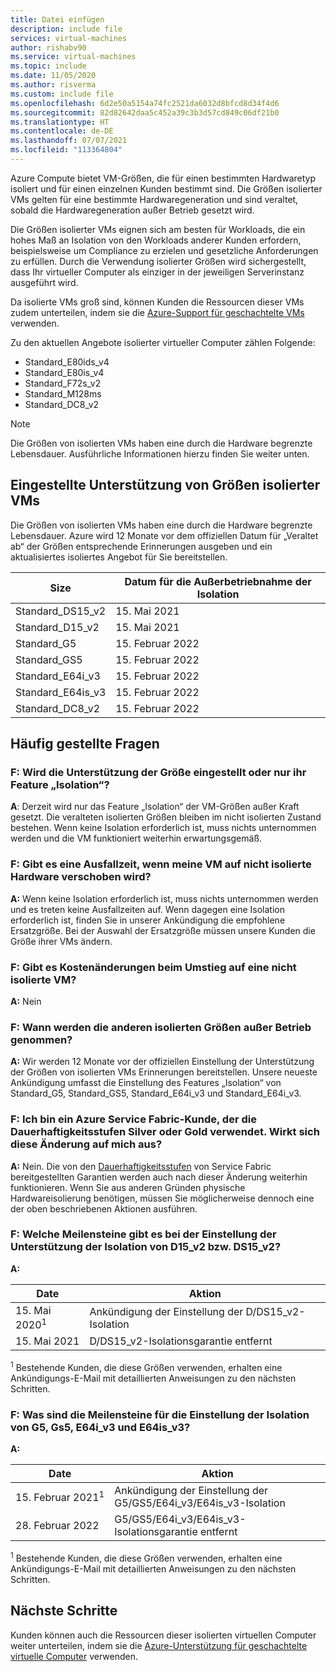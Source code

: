 ```yaml
---
title: Datei einfügen
description: include file
services: virtual-machines
author: rishabv90
ms.service: virtual-machines
ms.topic: include
ms.date: 11/05/2020
ms.author: risverma
ms.custom: include file
ms.openlocfilehash: 6d2e50a5154a74fc2521da6032d8bfcd8d34f4d6
ms.sourcegitcommit: 82d82642daa5c452a39c3b3d57cd849c06df21b0
ms.translationtype: HT
ms.contentlocale: de-DE
ms.lasthandoff: 07/07/2021
ms.locfileid: "113364804"
---
```

Azure Compute bietet VM-Größen, die für einen bestimmten Hardwaretyp isoliert und für einen einzelnen Kunden bestimmt sind. Die Größen isolierter VMs gelten für eine bestimmte Hardwaregeneration und sind veraltet, sobald die Hardwaregeneration außer Betrieb gesetzt wird.

Die Größen isolierter VMs eignen sich am besten für Workloads, die ein hohes Maß an Isolation von den Workloads anderer Kunden erfordern, beispielsweise um Compliance zu erzielen und gesetzliche Anforderungen zu erfüllen.  Durch die Verwendung isolierter Größen wird sichergestellt, dass Ihr virtueller Computer als einziger in der jeweiligen Serverinstanz ausgeführt wird. 


Da isolierte VMs groß sind, können Kunden die Ressourcen dieser VMs zudem unterteilen, indem sie die [Azure-Support für geschachtelte VMs](https://azure.microsoft.com/blog/nested-virtualization-in-azure/) verwenden.

Zu den aktuellen Angebote isolierter virtueller Computer zählen Folgende:
* Standard_E80ids_v4
* Standard_E80is_v4
* Standard_F72s_v2
* Standard_M128ms
* Standard_DC8_v2


> [!NOTE]
> Die Größen von isolierten VMs haben eine durch die Hardware begrenzte Lebensdauer. Ausführliche Informationen hierzu finden Sie weiter unten.

## <a name="deprecation-of-isolated-vm-sizes"></a>Eingestellte Unterstützung von Größen isolierter VMs

Die Größen von isolierten VMs haben eine durch die Hardware begrenzte Lebensdauer. Azure wird 12 Monate vor dem offiziellen Datum für „Veraltet ab“ der Größen entsprechende Erinnerungen ausgeben und ein aktualisiertes isoliertes Angebot für Sie bereitstellen.

| Size | Datum für die Außerbetriebnahme der Isolation | 
| --- | --- |
| Standard_DS15_v2 | 15. Mai 2021 |
| Standard_D15_v2  | 15. Mai 2021 |
| Standard_G5  | 15. Februar 2022 |
| Standard_GS5  | 15. Februar 2022 |
| Standard_E64i_v3  | 15. Februar 2022 |
| Standard_E64is_v3  | 15. Februar 2022 |
| Standard_DC8_v2 | 15. Februar 2022 |


## <a name="faq"></a>Häufig gestellte Fragen
### <a name="q-is-the-size-going-to-get-retired-or-only-its-isolation-feature"></a>F: Wird die Unterstützung der Größe eingestellt oder nur ihr Feature „Isolation“?
**A**: Derzeit wird nur das Feature „Isolation“ der VM-Größen außer Kraft gesetzt. Die veralteten isolierten Größen bleiben im nicht isolierten Zustand bestehen. Wenn keine Isolation erforderlich ist, muss nichts unternommen werden und die VM funktioniert weiterhin erwartungsgemäß.

### <a name="q-is-there-a-downtime-when-my-vm-lands-on-a-non-isolated-hardware"></a>F: Gibt es eine Ausfallzeit, wenn meine VM auf nicht isolierte Hardware verschoben wird?
**A:** Wenn keine Isolation erforderlich ist, muss nichts unternommen werden und es treten keine Ausfallzeiten auf. Wenn dagegen eine Isolation erforderlich ist, finden Sie in unserer Ankündigung die empfohlene Ersatzgröße. Bei der Auswahl der Ersatzgröße müssen unsere Kunden die Größe ihrer VMs ändern.  

### <a name="q-is-there-any-cost-delta-for-moving-to-a-non-isolated-virtual-machine"></a>F: Gibt es Kostenänderungen beim Umstieg auf eine nicht isolierte VM?
**A:** Nein

### <a name="q-when-are-the-other-isolated-sizes-going-to-retire"></a>F: Wann werden die anderen isolierten Größen außer Betrieb genommen?
**A:** Wir werden 12 Monate vor der offiziellen Einstellung der Unterstützung der Größen von isolierten VMs Erinnerungen bereitstellen. Unsere neueste Ankündigung umfasst die Einstellung des Features „Isolation“ von Standard_G5, Standard_GS5, Standard_E64i_v3 und Standard_E64i_v3.  

### <a name="q-im-an-azure-service-fabric-customer-relying-on-the-silver-or-gold-durability-tiers-does-this-change-impact-me"></a>F: Ich bin ein Azure Service Fabric-Kunde, der die Dauerhaftigkeitsstufen Silver oder Gold verwendet. Wirkt sich diese Änderung auf mich aus?
**A:** Nein. Die von den [Dauerhaftigkeitsstufen](../articles/service-fabric/service-fabric-cluster-capacity.md#durability-characteristics-of-the-cluster) von Service Fabric bereitgestellten Garantien werden auch nach dieser Änderung weiterhin funktionieren. Wenn Sie aus anderen Gründen physische Hardwareisolierung benötigen, müssen Sie möglicherweise dennoch eine der oben beschriebenen Aktionen ausführen. 
 
### <a name="q-what-are-the-milestones-for-d15_v2-or-ds15_v2-isolation-retirement"></a>F: Welche Meilensteine gibt es bei der Einstellung der Unterstützung der Isolation von D15_v2 bzw. DS15_v2? 
**A:** 
 
| Date | Aktion |
|---|---| 
| 15. Mai 2020<sup>1</sup> | Ankündigung der Einstellung der D/DS15_v2-Isolation| 
| 15. Mai 2021 | D/DS15_v2-Isolationsgarantie entfernt| 

<sup>1</sup> Bestehende Kunden, die diese Größen verwenden, erhalten eine Ankündigungs-E-Mail mit detaillierten Anweisungen zu den nächsten Schritten.  

### <a name="q-what-are-the-milestones-for-g5-gs5-e64i_v3-and-e64is_v3-isolation-retirement"></a>F: Was sind die Meilensteine für die Einstellung der Isolation von G5, Gs5, E64i_v3 und E64is_v3? 
**A:** 
 
| Date | Aktion |
|---|---|
| 15. Februar 2021<sup>1</sup> | Ankündigung der Einstellung der G5/GS5/E64i_v3/E64is_v3-Isolation |
| 28. Februar 2022 | G5/GS5/E64i_v3/E64is_v3-Isolationsgarantie entfernt |

<sup>1</sup> Bestehende Kunden, die diese Größen verwenden, erhalten eine Ankündigungs-E-Mail mit detaillierten Anweisungen zu den nächsten Schritten.  

## <a name="next-steps"></a>Nächste Schritte

Kunden können auch die Ressourcen dieser isolierten virtuellen Computer weiter unterteilen, indem sie die [Azure-Unterstützung für geschachtelte virtuelle Computer](https://azure.microsoft.com/blog/nested-virtualization-in-azure/) verwenden.
